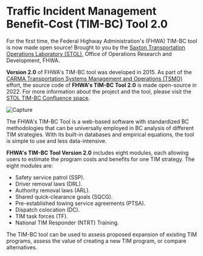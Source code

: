 # Traffic Incident Management Benefit-Cost (TIM-BC) Tool 2.0

For the first time, the Federal Highway Administration's (FHWA) TIM-BC tool is now made open source! Brought to you by the 
[Saxton Transportation Operations Laboratory (STOL)](https://highways.dot.gov/research/laboratories/saxton-transportation-operations-laboratory/saxton-transportation-operations-laboratory-overview), 
Office of Operations Research and Development, FHWA.

**Version 2.0** of FHWA's TIM-BC tool was developed in 2015. As part of the 
[CARMA Transportation Systems Management and Operations (TSMO)](https://usdot-carma.atlassian.net/wiki/spaces/CRMTSMO/overview) effort,
the source code of **FHWA's TIM-BC Tool 2.0** is made open-source in 2022.
For more information about the project and the tool, please visit the [STOL TIM-BC Confluence space](https://fhwa-ops.atlassian.net/wiki/spaces/TIMBC/overview).

![Capture](https://user-images.githubusercontent.com/93544805/140957629-b0c3901c-a2f2-4870-982a-66a5d4c70757.PNG)

The FHWA's TIM-BC Tool is a web-based software with standardized BC methodologies that can be universally employed in BC analysis of different TIM strategies. 
With its built-in databases and empirical equations, the tool is simple to use and less data-intensive.

**FHWA's TIM-BC Tool Version 2.0** includes eight modules, each allowing users to estimate the program costs and benefits for one TIM strategy.
The eight modules are:
- Safety service patrol (SSP).
- Driver removal laws (DRL).
- Authority removal laws (ARL).
- Shared quick-clearance goals (SQCG).
- Pre-established towing service agreements (PTSA).
- Dispatch colocation (DC).
- TIM task forces (TF).
- National TIM Responder (NTRT) Training.  

The TIM-BC tool can be used to assess proposed expansion of existing TIM programs, assess the value of creating a new TIM program, or compare alternatives.
